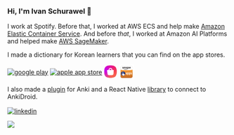 ### Hi, I'm Ivan Schurawel 👋

I work at Spotify. Before that, I worked at AWS ECS and help make [Amazon Elastic Container Service](https://aws.amazon.com/ecs/). And before _that_, I worked at Amazon AI Platforms and helped make [AWS SageMaker](https://aws.amazon.com/sagemaker/).

I made a dictionary for Korean learners that you can find on the app stores.

[<img align="center" src="https://iconape.com/wp-content/files/fa/64777/svg/google-play-store.svg" alt="google play" height="30" width="30" />](https://play.google.com/store/apps/details?id=com.schurawel.kl_dictionary&hl=en_US) [<img align="center" src="https://iconape.com/wp-content/files/pp/291881/svg/apple-ios-app-store-seeklogo.com.svg" alt="apple app store" height="30" width="30" />](https://itunes.apple.com/us/app/korean-learners-dictionary/id1417101471?mt=8) [<img align="center" src="https://raw.githubusercontent.com/is343/site_media_hosting/master/images/Samsung_Galaxy_Store_logo.svg" alt="samsung galaxy app store" height="30" width="30" />](https://galaxy.store/koreadict)  [<img align="center" src="https://raw.githubusercontent.com/is343/site_media_hosting/master/images/amazon_app_store_logo.svg" alt="amazon app store" height="34" width="34" />](https://amazon.com/gp/product/B098DNPQ8Y) 

I also made a [plugin](https://github.com/is343/anki_delay_deck) for Anki and a React Native [library](https://github.com/is343/react-native-ankidroid) to connect to AnkiDroid.



[<img align="center" src="https://iconape.com/wp-content/files/ot/76245/svg/linkedin-icon.svg" alt="linkedin" height="30" width="30" />](https://linkedin.com/in/ivan-schurawel)
<p align="center"> 
<a href="https://linkedin.com/in/ivan-schurawel" target="blank"></a>
</p>

![](https://hit.yhype.me/github/profile?user_id=30599893)
